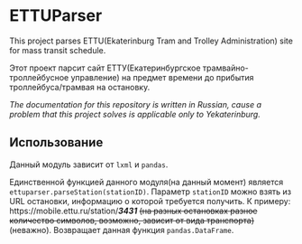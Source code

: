 # ETTUParser
This project parses ETTU(Ekaterinburg Tram and Trolley Administration) site for mass transit schedule. 

Этот проект парсит сайт ЕТТУ(Екатеринбургское трамвайно-троллейбусное управление) на предмет времени до прибытия троллейбуса/трамвая на остановку.

*The documentation for this repository is written in Russian, cause a problem that this project solves is applicable only to Yekaterinburg.*

## Использование
Данный модуль зависит от `lxml` и `pandas`.

Единственной функцией данного модуля(на данный момент) является `ettuparser.parseStation(stationID)`. Параметр `stationID` можно взять из URL остановки, информацию о которой требуется получить. К примеру: ht<span>tps://</span>mobile.ettu.ru/station/***3431*** ~~(на разных остановках разное количество символов, возможно, зависит от вида транспорта)~~ (неважно). Возвращает данная функция `pandas.DataFrame`.
